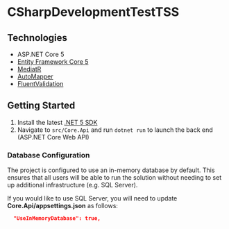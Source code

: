 # CSharpDevelopmentTestTSS

## Technologies

* ASP.NET Core 5
* [Entity Framework Core 5](https://docs.microsoft.com/en-us/ef/core/)
* [MediatR](https://github.com/jbogard/MediatR)
* [AutoMapper](https://automapper.org/)
* [FluentValidation](https://fluentvalidation.net/)

## Getting Started

1. Install the latest [.NET 5 SDK](https://dotnet.microsoft.com/download/dotnet/5.0)
2. Navigate to `src/Core.Api` and run `dotnet run` to launch the back end (ASP.NET Core Web API)

### Database Configuration

The project is configured to use an in-memory database by default. This ensures that all users will be able to run the solution without needing to set up additional infrastructure (e.g. SQL Server).

If you would like to use SQL Server, you will need to update **Core.Api/appsettings.json** as follows:

```json
  "UseInMemoryDatabase": true,
```

